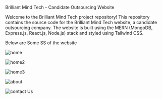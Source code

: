 Brilliant Mind Tech - Candidate Outsourcing Website

Welcome to the Brilliant Mind Tech project repository! This repository contains the source code for the Brilliant Mind Tech website, a candidate outsourcing company. The website is built using the MERN (MongoDB, Express.js, React.js, Node.js) stack and styled using Tailwind CSS.

Below are Some SS of the website 


![home](https://github.com/vikasvb98/Brilliant-mind/assets/49707580/692c0b33-e667-4d28-b77f-c836c5da9518)

![home2](https://github.com/vikasvb98/Brilliant-mind/assets/49707580/b7fec30b-1cd9-4fff-8537-6d9b0baafe64)

![home3](https://github.com/vikasvb98/Brilliant-mind/assets/49707580/5fa468f0-9246-4c64-a7b3-424f974de5b7)

![about](https://github.com/vikasvb98/Brilliant-mind/assets/49707580/a862d1bc-140f-4512-b865-843aa0c90fb2)

![contact Us](https://github.com/vikasvb98/Brilliant-mind/assets/49707580/30d64fa5-a12e-4c18-89d1-208cbf621274)

